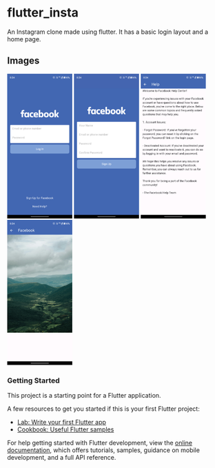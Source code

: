 # flutter_insta

An Instagram clone made using flutter. It has a basic login layout and a home page.

## Images
<img src ="https://raw.githubusercontent.com/AdityaPratapSinghR/facebook_flutter/master/assets/images/login.png" width=30% height=30%> <img src ="https://raw.githubusercontent.com/AdityaPratapSinghR/facebook_flutter/master/assets/images/signup.png" width=30% height=30%>
<img src ="https://raw.githubusercontent.com/AdityaPratapSinghR/facebook_flutter/master/assets/images/help.png" width=30% height=30%>
<img src ="https://raw.githubusercontent.com/AdityaPratapSinghR/facebook_flutter/master/assets/images/home.png" width=30% height=30%>


### Getting Started

This project is a starting point for a Flutter application.

A few resources to get you started if this is your first Flutter project:

- [Lab: Write your first Flutter app](https://docs.flutter.dev/get-started/codelab)
- [Cookbook: Useful Flutter samples](https://docs.flutter.dev/cookbook)

For help getting started with Flutter development, view the
[online documentation](https://docs.flutter.dev/), which offers tutorials,
samples, guidance on mobile development, and a full API reference.
